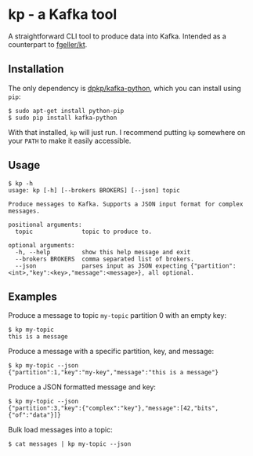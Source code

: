 # kp - a Kafka tool

A straightforward CLI tool to produce data into Kafka. Intended as a counterpart
to [fgeller/kt](https://github.com/fgeller/kt).

## Installation

The only dependency is
[dpkp/kafka-python](https://github.com/dpkp/kafka-python), which you can install
using `pip`:

```
$ sudo apt-get install python-pip
$ sudo pip install kafka-python
```

With that installed, `kp` will just run.  I recommend putting `kp` somewhere on
your `PATH` to make it easily accessible.

## Usage

```
$ kp -h
usage: kp [-h] [--brokers BROKERS] [--json] topic

Produce messages to Kafka. Supports a JSON input format for complex messages.

positional arguments:
  topic              topic to produce to.

optional arguments:
  -h, --help         show this help message and exit
  --brokers BROKERS  comma separated list of brokers.
  --json             parses input as JSON expecting {"partition":<int>,"key":<key>,"message":<message>}, all optional.
```

## Examples

Produce a message to topic `my-topic` partition 0 with an empty key:

```
$ kp my-topic
this is a message
```

Produce a message with a specific partition, key, and message:

```
$ kp my-topic --json
{"partition":1,"key":"my-key","message":"this is a message"}
```

Produce a JSON formatted message and key:

```
$ kp my-topic --json
{"partition":3,"key":{"complex":"key"},"message":[42,"bits",{"of":"data"}]}
```

Bulk load messages into a topic:

```
$ cat messages | kp my-topic --json
```

